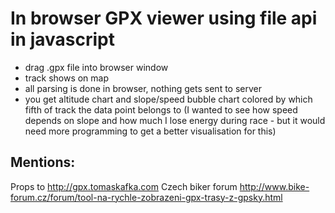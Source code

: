 In browser GPX viewer using file api in javascript
===

- drag .gpx file into browser window
- track shows on map
- all parsing is done in browser, nothing gets sent to server
- you get altitude chart and slope/speed bubble chart colored by which fifth of track the data point belongs to (I wanted to see how speed depends on slope and how much I lose energy during race - but it would need more programming to get a better visualisation for this)

Mentions:
---
Props to http://gpx.tomaskafka.com
Czech biker forum http://www.bike-forum.cz/forum/tool-na-rychle-zobrazeni-gpx-trasy-z-gpsky.html